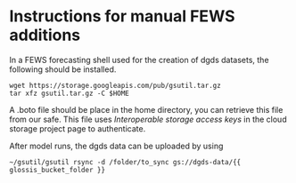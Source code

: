 # Instructions for manual FEWS additions
In a FEWS forecasting shell used for the creation
of dgds datasets, the following should be installed.

```
wget https://storage.googleapis.com/pub/gsutil.tar.gz
tar xfz gsutil.tar.gz -C $HOME
```

A .boto file should be place in the home directory,
you can retrieve this file from our safe. This file
uses *Interoperable storage access keys* in the cloud
storage project page to authenticate.

After model runs, the dgds data can be uploaded by using
```
~/gsutil/gsutil rsync -d /folder/to_sync gs://dgds-data/{{ glossis_bucket_folder }}
```
